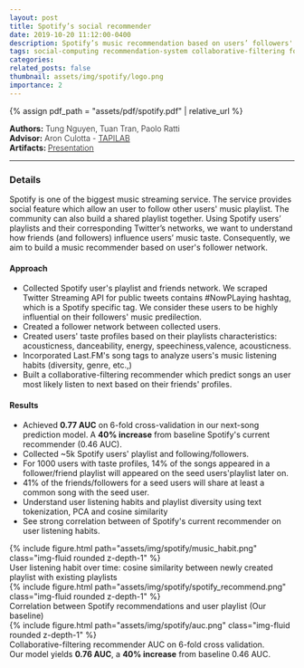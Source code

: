 ```yaml
---
layout: post
title: Spotify’s social recommender
date: 2019-10-20 11:12:00-0400
description: Spotify’s music recommendation based on users’ followers' network
tags: social-computing recommendation-system collaborative-filtering followers-network community-detection machine-learning nlp social-network-analysis
categories: 
related_posts: false
thumbnail: assets/img/spotify/logo.png
importance: 2
---
```

{% assign pdf_path = "assets/pdf/spotify.pdf" | relative_url %}
<div class="row" >
    <div class="col-sm-6" style="font-weight:300;"> 
    <strong> Authors:</strong> Tung Nguyen, Tuan Tran, Paolo Ratti
    </div> 
</div>
<div class="row" >
    <div class="col-sm-6" style="font-weight:300;"> 
    <strong> Advisor:</strong> Aron Culotta - <a href="http://tapilab.github.io/"> TAPILAB </a>
    </div> 
</div>
<div class="row" >
    <div class="col-sm-3" style="font-weight:300;"> <strong> Artifacts: </strong><a href="{{ pdf_path | relative_url }}"> Presentation </a>
    </div>
</div>
<hr>

<h3> Details </h3>

Spotify is one of the biggest music streaming service. The service provides social feature which allow an user to follow other users' music playlist. The community can also build a shared playlist together. Using Spotify users’ playlists and their corresponding Twitter’s
networks, we want to understand how friends (and followers) influence users’
music taste. Consequently, we aim to build a music recommender based on user's follower network.

<h4> Approach </h4>

- Collected Spotify user's playlist and friends network. We scraped Twitter Streaming API for public tweets contains #NowPLaying hashtag, which is a Spotify specific tag. We consider these users to be highly influential on their followers' music predilection.
- Created a follower network between collected users.
- Created users' taste profiles based on their playlists characteristics: acousticness, danceability, energy, speechiness,valence, acousticness.
- Incorporated Last.FM's song tags to analyze users's music listening habits (diversity, genre, etc.,)
- Built a collaborative-filtering recommender which predict songs an user most likely listen to next based on their friends' profiles.

<h4> Results </h4>

- Achieved **0.77 AUC** on 6-fold cross-validation in our next-song prediction model. A **40% increase** from baseline Spotify's current recommender (0.46 AUC).
- Collected ~5k Spotify users' playlist and following/followers.
- For 1000 users with taste profiles,  14% of the songs appeared in a follower/friend playlist will appeared on the seed users'playlist later on.
-  41% of the friends/followers for a seed users will share at least a common song with the seed user.
-  Understand user listening habits and playlist diversity using text tokenization, PCA and cosine similarity
-  See strong correlation between of Spotify's current recommender on user listening habits.


<div class="row mt-6-9">
        {% include figure.html path="assets/img/spotify/music_habit.png" class="img-fluid rounded z-depth-1" %}
</div>
<div class="caption">
    User listening habit over time: cosine similarity between newly created playlist with existing playlists
</div>

<div class="row mt-6-9">
        {% include figure.html path="assets/img/spotify/spotify_recommend.png" class="img-fluid rounded z-depth-1" %}
</div>
<div class="caption">
    Correlation between Spotify recommendations and user playlist (Our baseline)
</div>

<div class="row mt-6-9">
        {% include figure.html path="assets/img/spotify/auc.png" class="img-fluid rounded z-depth-1" %}
</div>
<div class="caption">
    Collaborative-filtering recommender AUC on 6-fold cross validation.<br>
    Our model yields <strong>0.76 AUC</strong>, a <strong>40% increase</strong> from baseline 0.46 AUC.
</div>